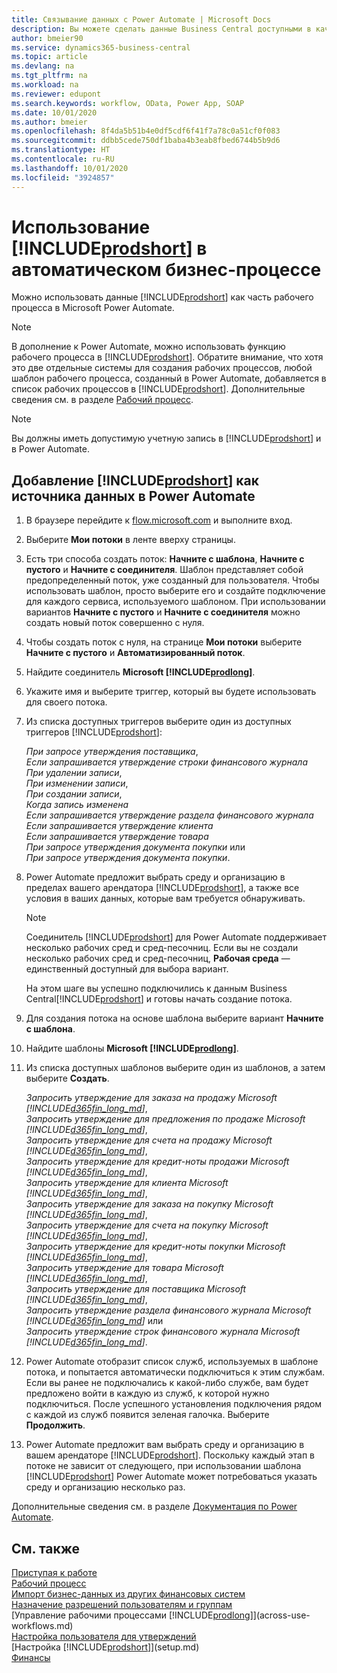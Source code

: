 ```yaml
---
title: Связывание данных с Power Automate | Microsoft Docs
description: Вы можете сделать данные Business Central доступными в качестве источника данных и указать URL-адрес OData ваших веб-служб для создания автоматического бизнес-процесса.
author: bmeier90
ms.service: dynamics365-business-central
ms.topic: article
ms.devlang: na
ms.tgt_pltfrm: na
ms.workload: na
ms.reviewer: edupont
ms.search.keywords: workflow, OData, Power App, SOAP
ms.date: 10/01/2020
ms.author: bmeier
ms.openlocfilehash: 8f4da5b51b4e0df5cdf6f41f7a78c0a51cf0f083
ms.sourcegitcommit: ddbb5cede750df1baba4b3eab8fbed6744b5b9d6
ms.translationtype: HT
ms.contentlocale: ru-RU
ms.lasthandoff: 10/01/2020
ms.locfileid: "3924857"
---
```

# <a name="using-prodshort-in-an-automated-workflow"></a>Использование [!INCLUDE[prodshort](includes/prodshort.md)] в автоматическом бизнес-процессе

Можно использовать данные [!INCLUDE[prodshort](includes/prodshort.md)] как часть рабочего процесса в Microsoft Power Automate.

> [!NOTE]
> В дополнение к Power Automate, можно использовать функцию рабочего процесса в [!INCLUDE[prodshort](includes/prodshort.md)]. Обратите внимание, что хотя это две отдельные системы для создания рабочих процессов, любой шаблон рабочего процесса, созданный в Power Automate, добавляется в список рабочих процессов в [!INCLUDE[prodshort](includes/prodshort.md)]. Дополнительные сведения см. в разделе [Рабочий процесс](across-workflow.md).  

> [!NOTE]  
> Вы должны иметь допустимую учетную запись в [!INCLUDE[prodshort](includes/prodshort.md)] и в Power Automate.  

## <a name="to-add-prodshort-as-a-data-source-in-power-automate"></a>Добавление [!INCLUDE[prodshort](includes/prodshort.md)] как источника данных в Power Automate

1. В браузере перейдите к [flow.microsoft.com](https://flow.microsoft.com) и выполните вход.
2. Выберите **Мои потоки** в ленте вверху страницы.
3. Есть три способа создать поток: **Начните с шаблона**, **Начните с пустого** и **Начните с соединителя**. Шаблон представляет собой предопределенный поток, уже созданный для пользователя. Чтобы использовать шаблон, просто выберите его и создайте подключение для каждого сервиса, используемого шаблоном. При использовании вариантов **Начните с пустого** и **Начните с соединителя** можно создать новый поток совершенно с нуля.
4. Чтобы создать поток с нуля, на странице **Мои потоки** выберите **Начните с пустого** и **Автоматизированный поток**.
5. Найдите соединитель **Microsoft [!INCLUDE[prodlong](includes/prodlong.md)]**.
6. Укажите имя и выберите триггер, который вы будете использовать для своего потока.
7. Из списка доступных триггеров выберите один из доступных триггеров [!INCLUDE[prodshort](includes/prodshort.md)]:  

    *При запросе утверждения поставщика*,  
    *Если запрашивается утверждение строки финансового журнала*  
    *При удалении записи*,  
    *При изменении записи*,  
    *При создании записи*,  
    *Когда запись изменена*  
    *Если запрашивается утверждение раздела финансового журнала*  
    *Если запрашивается утверждение клиента*  
    *Если запрашивается утверждение товара*  
    *При запросе утверждения документа покупки* или  
    *При запросе утверждения документа покупки*.

8. Power Automate предложит выбрать среду и организацию в пределах вашего арендатора [!INCLUDE[prodshort](includes/prodshort.md)], а также все условия в ваших данных, которые вам требуется обнаруживать.

    > [!NOTE]
    > Соединитель [!INCLUDE[prodshort](includes/prodshort.md)] для Power Automate поддерживает несколько рабочих сред и сред-песочниц. Если вы не создали несколько рабочих сред и сред-песочниц, **Рабочая среда** — единственный доступный для выбора вариант.  

    На этом шаге вы успешно подключились к данным Business Central[!INCLUDE[prodshort](includes/prodshort.md)] и готовы начать создание потока.

9. Для создания потока на основе шаблона выберите вариант **Начните с шаблона**.
10. Найдите шаблоны **Microsoft [!INCLUDE[prodlong](includes/prodlong.md)]**.
11. Из списка доступных шаблонов выберите один из шаблонов, а затем выберите **Создать**.  

    *Запросить утверждение для заказа на продажу Microsoft [!INCLUDE[d365fin_long_md](includes/d365fin_long_md.md)]*,  
    *Запросить утверждение для предложения по продаже Microsoft [!INCLUDE[d365fin_long_md](includes/d365fin_long_md.md)]*,  
    *Запросить утверждение для счета на продажу Microsoft [!INCLUDE[d365fin_long_md](includes/d365fin_long_md.md)]*,  
    *Запросить утверждение для кредит-ноты продажи Microsoft [!INCLUDE[d365fin_long_md](includes/d365fin_long_md.md)]*,  
    *Запросить утверждение для клиента Microsoft [!INCLUDE[d365fin_long_md](includes/d365fin_long_md.md)]*,  
    *Запросить утверждение для заказа на покупку Microsoft [!INCLUDE[d365fin_long_md](includes/d365fin_long_md.md)]*,  
    *Запросить утверждение для счета на покупку Microsoft [!INCLUDE[d365fin_long_md](includes/d365fin_long_md.md)]*,  
    *Запросить утверждение для кредит-ноты покупки Microsoft [!INCLUDE[d365fin_long_md](includes/d365fin_long_md.md)]*,  
    *Запросить утверждение для товара Microsoft [!INCLUDE[d365fin_long_md](includes/d365fin_long_md.md)]*,  
    *Запросить утверждение для поставщика Microsoft [!INCLUDE[d365fin_long_md](includes/d365fin_long_md.md)]*,  
    *Запросить утверждение раздела финансового журнала Microsoft [!INCLUDE[d365fin_long_md](includes/d365fin_long_md.md)]* или    
    *Запросить утверждение строк финансового журнала Microsoft [!INCLUDE[d365fin_long_md](includes/d365fin_long_md.md)]*.  
12. Power Automate отобразит список служб, используемых в шаблоне потока, и попытается автоматически подключиться к этим службам. Если вы ранее не подключались к какой-либо службе, вам будет предложено войти в каждую из служб, к которой нужно подключиться. После успешного установления подключения рядом с каждой из служб появится зеленая галочка. Выберите **Продолжить**.
13. Power Automate предложит вам выбрать среду и организацию в вашем арендаторе [!INCLUDE[prodshort](includes/prodshort.md)]. Поскольку каждый этап в потоке не зависит от следующего, при использовании шаблона [!INCLUDE[prodshort](includes/prodshort.md)] Power Automate может потребоваться указать среду и организацию несколько раз.

Дополнительные сведения см. в разделе [Документация по Power Automate](/power-automate/getting-started).

## <a name="see-also"></a>См. также

[Приступая к работе](product-get-started.md)  
[Рабочий процесс](across-workflow.md)  
[Импорт бизнес-данных из других финансовых систем](across-import-data-configuration-packages.md)  
[Назначение разрешений пользователям и группам](ui-define-granular-permissions.md)  
[Управление рабочими процессами [!INCLUDE[prodlong](includes/prodlong.md)]](across-use-workflows.md)  
[Настройка пользователя для утверждений](across-how-to-set-up-approval-users.md)  
[Настройка [!INCLUDE[prodshort](includes/prodshort.md)]](setup.md)  
[Финансы](finance.md)  
